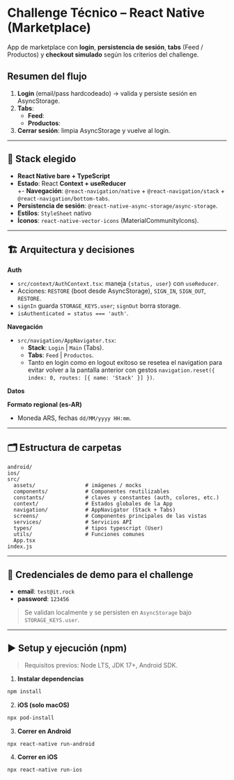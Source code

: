 # Challenge Técnico – React Native (Marketplace)

App de marketplace con **login**, **persistencia de sesión**, **tabs** (Feed / Productos) y **checkout simulado** según los criterios del challenge.

## Resumen del flujo
1) **Login** (email/pass hardcodeado) → valida y persiste sesión en AsyncStorage.  
2) **Tabs**:  
   - **Feed**: 
   - **Productos**: 
3) **Cerrar sesión**: limpia AsyncStorage y vuelve al login.

---

## 🧰 Stack elegido
- **React Native bare + TypeScript**  
- **Estado**: React **Context + useReducer**  
+- **Navegación**: `@react-navigation/native` + `@react-navigation/stack` + `@react-navigation/bottom-tabs`.  
- **Persistencia de sesión**: `@react-native-async-storage/async-storage`.  
- **Estilos**: `StyleSheet` nativo 
- **Íconos**: `react-native-vector-icons` (MaterialCommunityIcons).  

---

## 🏗️ Arquitectura y decisiones
**Auth**  
- `src/context/AuthContext.tsx`: maneja `{status, user}` con `useReducer`.  
- Acciones: `RESTORE` (boot desde AsyncStorage), `SIGN_IN`, `SIGN_OUT`, `RESTORE`.  
- `signIn` guarda `STORAGE_KEYS.user`; `signOut` borra storage.  
- `isAuthenticated = status === 'auth'`.

**Navegación**  
- `src/navigation/AppNavigator.tsx`:  
  - **Stack**: `Login` | `Main` (Tabs).  
  - **Tabs**: `Feed` | `Productos`.  
  - Tanto en login como en logout exitoso se resetea el navigation para evitar volver a la pantalla anterior con gestos `navigation.reset({ index: 0, routes: [{ name: 'Stack' }] })`.

**Datos**  

**Formato regional (es-AR)**  
- Moneda ARS, fechas `dd/MM/yyyy HH:mm`.  

---

## 🗂️ Estructura de carpetas
```
android/
ios/
src/
  assets/                # imágenes / mocks 
  components/            # Componentes reutilizables
  constants/             # claves y constantes (auth, colores, etc.)
  context/               # Estados globales de la App
  navigation/            # AppNavigator (Stack + Tabs)
  screens/               # Componentes principales de las vistas
  services/              # Servicios API
  types/                 # tipos typescript (User)
  utils/                 # Funciones comunes
  App.tsx
index.js
```

---

## 🔐 Credenciales de demo para el challenge
- **email**: `test@it.rock`  
- **password**: `123456`  

> Se validan localmente y se persisten en `AsyncStorage` bajo `STORAGE_KEYS.user`.

---

## ▶️ Setup y ejecución (npm)
> Requisitos previos: Node LTS, JDK 17+, Android SDK.

1) **Instalar dependencias**
```bash
npm install
```
2) **iOS (solo macOS)**
```bash
npx pod-install
```
3) **Correr en Android**
```bash
npx react-native run-android
```
4) **Correr en iOS**
```bash
npx react-native run-ios
```